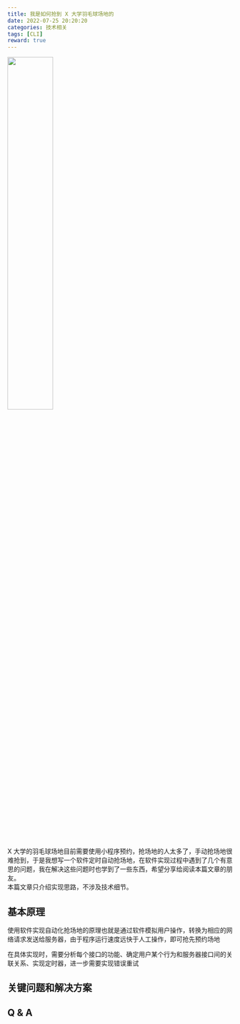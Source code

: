 ```yaml
---
title: 我是如何抢到 X 大学羽毛球场地的
date: 2022-07-25 20:20:20
categories: 技术相关
tags: [CLI]
reward: true
---
```


<img src="http://home.cs-tao.cc/github-content/contents/blog/image/Badminton.png" width="45%" height="45%">

X 大学的羽毛球场地目前需要使用小程序预约，抢场地的人太多了，手动抢场地很难抢到，于是我想写一个软件定时自动抢场地，在软件实现过程中遇到了几个有意思的问题，我在解决这些问题时也学到了一些东西，希望分享给阅读本篇文章的朋友。<br/>本篇文章只介绍实现思路，不涉及技术细节。
<!-- more -->

## 基本原理

使用软件实现自动化抢场地的原理也就是通过软件模拟用户操作，转换为相应的网络请求发送给服务器，由于程序运行速度远快于人工操作，即可抢先预约场地

在具体实现时，需要分析每个接口的功能、确定用户某个行为和服务器接口间的关联关系、实现定时器，进一步需要实现错误重试

## 关键问题和解决方案

## Q & A